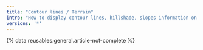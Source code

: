 ```yaml
---
title: "Contour lines / Terrain"
intro: "How to display contour lines, hillshade, slopes information on the map"
versions: '*'
---
```

{% data reusables.general.article-not-complete %}